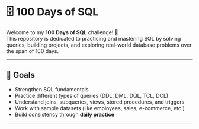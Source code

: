 # 🗄️ 100 Days of SQL  

Welcome to my **100 Days of SQL** challenge! 🎉  
This repository is dedicated to practicing and mastering SQL by solving queries, building projects, and exploring real-world database problems over the span of 100 days.  

---

## 🚀 Goals
- Strengthen SQL fundamentals  
- Practice different types of queries (DDL, DML, DQL, TCL, DCL)  
- Understand joins, subqueries, views, stored procedures, and triggers  
- Work with sample datasets (like employees, sales, e-commerce, etc.)  
- Build consistency through **daily practice**  

---
